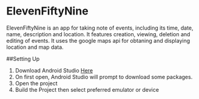 # ElevenFiftyNine

ElevenFiftyNine is an app for taking note of events, including its time, date, name, description and location. It features creation, viewing, deletion and editing of events. It uses the google maps api for obtaning and displaying location and map data.

##Setting Up

1. Download Android Studio [Here](https://developer.android.com/sdk/index.html)
2. On first open, Android Studio will prompt to download some packages.
3. Open the project
4. Build the Project then select preferred emulator or device
